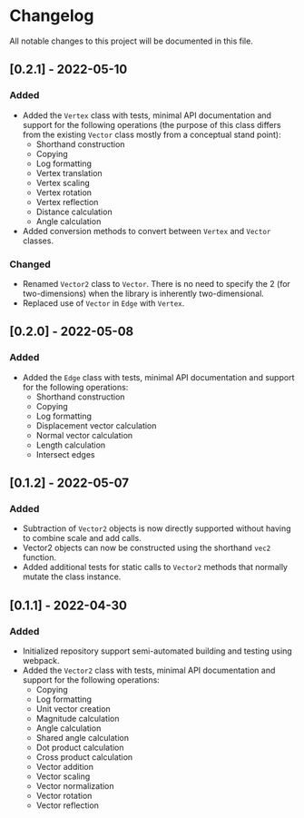 # Changelog

All notable changes to this project will be documented in this file.

## [0.2.1] - 2022-05-10

### Added

- Added the `Vertex` class with tests, minimal API documentation and support for the following operations (the purpose of this class differs from the existing `Vector` class mostly from a conceptual stand point):
  - Shorthand construction
  - Copying
  - Log formatting
  - Vertex translation
  - Vertex scaling
  - Vertex rotation
  - Vertex reflection
  - Distance calculation
  - Angle calculation
- Added conversion methods to convert between `Vertex` and `Vector` classes.

### Changed
- Renamed `Vector2` class to `Vector`. There is no need to specify the 2 (for two-dimensions) when the library is inherently two-dimensional.
- Replaced use of `Vector` in `Edge` with `Vertex`.

## [0.2.0] - 2022-05-08

### Added

- Added the `Edge` class with tests, minimal API documentation and support for the following operations:
  - Shorthand construction
  - Copying
  - Log formatting
  - Displacement vector calculation
  - Normal vector calculation
  - Length calculation
  - Intersect edges

## [0.1.2] - 2022-05-07

### Added

- Subtraction of `Vector2` objects is now directly supported without having to combine scale and add calls.
- Vector2 objects can now be constructed using the shorthand `vec2` function.
- Added additional tests for static calls to `Vector2` methods that normally mutate the class instance.

## [0.1.1] - 2022-04-30

### Added

- Initialized repository support semi-automated building and testing using webpack.
- Added the `Vector2` class with tests, minimal API documentation and support for the following operations:
  - Copying
  - Log formatting
  - Unit vector creation
  - Magnitude calculation
  - Angle calculation
  - Shared angle calculation
  - Dot product calculation
  - Cross product calculation
  - Vector addition
  - Vector scaling
  - Vector normalization
  - Vector rotation
  - Vector reflection